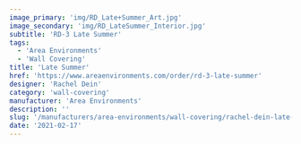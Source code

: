 ```yaml
---
image_primary: 'img/RD_Late+Summer_Art.jpg'
image_secondary: 'img/RD_LateSummer_Interior.jpg'
subtitle: 'RD-3 Late Summer'
tags:
  - 'Area Environments'
  - 'Wall Covering'
title: 'Late Summer'
href: 'https://www.areaenvironments.com/order/rd-3-late-summer'
designer: 'Rachel Dein'
category: 'wall-covering'
manufacturer: 'Area Environments'
description: ''
slug: '/manufacturers/area-environments/wall-covering/rachel-dein-late-summer'
date: '2021-02-17'
---
```

